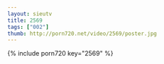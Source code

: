 ```yaml
--- 
layout: sieutv
title: 2569
tags: ["002"]
thumb: http://porn720.net/video/2569/poster.jpg
---
```

{% include porn720 key="2569" %} 
